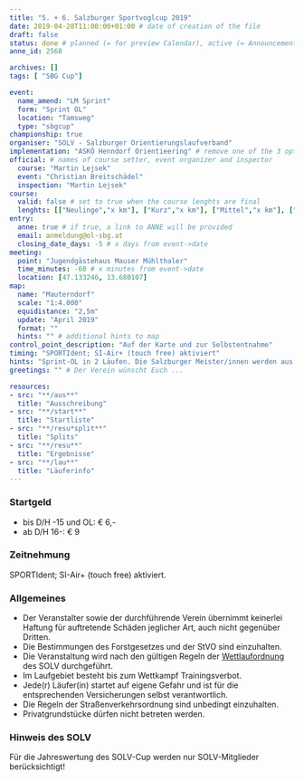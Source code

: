 ```yaml
---
title: "5. + 6. Salzburger Sportvoglcup 2019"
date: 2019-04-28T11:00:00+01:00 # date of creation of the file
draft: false
status: done # planned (= for preview Calendar), active (= Announcement...), done (=Results...)
anne_id: 2568

archives: []
tags: [ "SBG Cup"]

event:
  name_amend: "LM Sprint"
  form: "Sprint OL"
  location: "Tamsweg"
  type: "sbgcup"
championship: true
organiser: "SOLV - Salzburger Orientierungslaufverband"
implementation: "ASKÖ Henndorf Orientieering" # remove one of the 3 options
official: # names of course setter, event organizer and inspector
  course: "Martin Lejsek"
  event: "Christian Breitschädel"
  inspection: "Martin Lejsek"
course:
  valid: false # set to true when the course lenghts are final
  lenghts: [["Neulinge","x km"], ["Kurz","x km"], ["Mittel","x km"], ["Lang","x km"]]
entry:
  anne: true # if true, a link to ANNE will be provided
  email: anmeldung@ol-sbg.at
  closing_date_days: -5 # x days from event->date
meeting:
  point: "Jugendgästehaus Mauser Mühlthaler"
  time_minutes: -60 # x minutes from event->date
  location: [47.133246, 13.680107]
map:
  name: "Mauterndorf"
  scale: "1:4.000"
  equidistance: "2,5m"
  update: "April 2019"
  format: ""
  hints: "" # additional hints to map
control_point_description: "Auf der Karte und zur Selbstentnahme"
timing: "SPORTIdent; SI-Air+ (touch free) aktiviert"
hints: "Sprint-OL in 2 Läufen. Die Salzburger Meister/innen werden aus der Summe aus beiden Läufen errechnet! Der zweite Lauf wird gemeinsam mit dem ersten Lauf ausgelost und die Startliste veröffentlicht, kein Jagdstart. Für den Salzburgcup wird jeder Durchgang als eigener Lauf gewertet (daher 5. und 6. Salzburger Sportvoglcup); Wer im 1. Lauf nicht in die Wertung kommt, kann natürlich im 2. Lauf starten und für den Salzburgcup punkten. Startintervall für beide Läufe 2 Minuten."
greetings: "" # Der Verein wünscht Euch ...

resources:
- src: "**/aus**"
  title: "Ausschreibung"
- src: "**/start**"
  title: "Startliste"
- src: "**/resu*split**"
  title: "Splits"
- src: "**/resu**"
  title: "Ergebnisse"
- src: "**/lau**"
  title: "Läuferinfo"
---
```


### Startgeld

- bis D/H -15 und OL: € 6,-
- ab D/H 16-: € 9

### Zeitnehmung

SPORTIdent; SI-Air+ (touch free) aktiviert.

### Allgemeines

- Der Veranstalter sowie der durchführende Verein übernimmt keinerlei Haftung für auftretende Schäden jeglicher Art, auch nicht gegenüber Dritten.
- Die Bestimmungen des Forstgesetzes und der StVO sind einzuhalten.
- Die Veranstaltung wird nach den gültigen Regeln der [Wettlaufordnung](../../wettlaufordnung) des SOLV durchgeführt.
- Im Laufgebiet besteht bis zum Wettkampf Trainingsverbot.
- Jede\(r) Läufer(in) startet auf eigene Gefahr und ist für die entsprechenden Versicherungen selbst verantwortlich.
- Die Regeln der Straßenverkehrsordnung sind unbedingt einzuhalten.
- Privatgrundstücke dürfen nicht betreten werden.

### Hinweis des SOLV

Für die Jahreswertung des SOLV-Cup werden nur SOLV-Mitglieder berücksichtigt!
